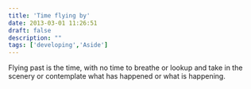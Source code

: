 ```yaml
---
title: 'Time flying by'
date: 2013-03-01 11:26:51
draft: false
description: ""
tags: ['developing','Aside']
---
```


Flying past is the time, with no time to breathe or lookup and take in the scenery or contemplate what has happened or what is happening.
